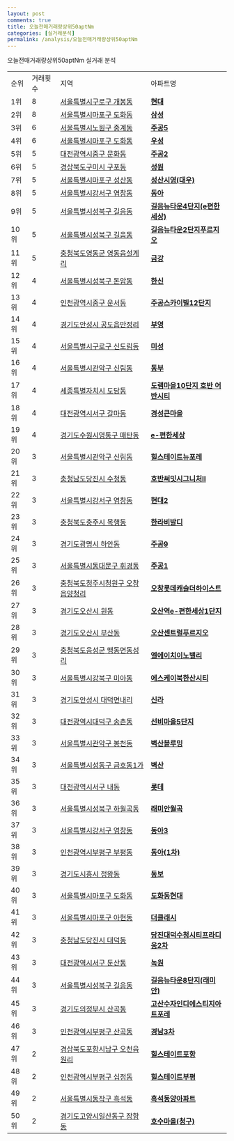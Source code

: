 ```yaml
---
layout: post
comments: true
title: 오늘전매거래량상위50aptNm
categories: [실거래분석]
permalink: /analysis/오늘전매거래량상위50aptNm
---
```


오늘전매거래량상위50aptNm 실거래 분석

<table>
  <tr>
    <td>순위</td>
    <td>거래횟수</td>
    <td>지역</td>
    <td>아파트명</td>
  </tr>

  <tr>
    <td>1위</td>
    <td>8</td>
    <td><a href="/apt/서울특별시구로구개봉동">서울특별시구로구 개봉동</a></td>
    <td colspan="4" style="font-weight: bold;"><a href="/apt/서울특별시구로구개봉동현대">현대</a></td>
  </tr>

  <tr>
    <td>2위</td>
    <td>8</td>
    <td><a href="/apt/서울특별시마포구도화동">서울특별시마포구 도화동</a></td>
    <td colspan="4" style="font-weight: bold;"><a href="/apt/서울특별시마포구도화동삼성">삼성</a></td>
  </tr>

  <tr>
    <td>3위</td>
    <td>6</td>
    <td><a href="/apt/서울특별시노원구중계동">서울특별시노원구 중계동</a></td>
    <td colspan="4" style="font-weight: bold;"><a href="/apt/서울특별시노원구중계동주공5">주공5</a></td>
  </tr>

  <tr>
    <td>4위</td>
    <td>6</td>
    <td><a href="/apt/서울특별시마포구도화동">서울특별시마포구 도화동</a></td>
    <td colspan="4" style="font-weight: bold;"><a href="/apt/서울특별시마포구도화동우성">우성</a></td>
  </tr>

  <tr>
    <td>5위</td>
    <td>5</td>
    <td><a href="/apt/대전광역시중구문화동">대전광역시중구 문화동</a></td>
    <td colspan="4" style="font-weight: bold;"><a href="/apt/대전광역시중구문화동주공2">주공2</a></td>
  </tr>

  <tr>
    <td>6위</td>
    <td>5</td>
    <td><a href="/apt/경상북도구미시구포동">경상북도구미시 구포동</a></td>
    <td colspan="4" style="font-weight: bold;"><a href="/apt/경상북도구미시구포동성원">성원</a></td>
  </tr>

  <tr>
    <td>7위</td>
    <td>5</td>
    <td><a href="/apt/서울특별시마포구성산동">서울특별시마포구 성산동</a></td>
    <td colspan="4" style="font-weight: bold;"><a href="/apt/서울특별시마포구성산동성산시영(대우)">성산시영(대우)</a></td>
  </tr>

  <tr>
    <td>8위</td>
    <td>5</td>
    <td><a href="/apt/서울특별시강서구염창동">서울특별시강서구 염창동</a></td>
    <td colspan="4" style="font-weight: bold;"><a href="/apt/서울특별시강서구염창동동아">동아</a></td>
  </tr>

  <tr>
    <td>9위</td>
    <td>5</td>
    <td><a href="/apt/서울특별시성북구길음동">서울특별시성북구 길음동</a></td>
    <td colspan="4" style="font-weight: bold;"><a href="/apt/서울특별시성북구길음동길음뉴타운4단지(e편한세상)">길음뉴타운4단지(e편한세상)</a></td>
  </tr>

  <tr>
    <td>10위</td>
    <td>5</td>
    <td><a href="/apt/서울특별시성북구길음동">서울특별시성북구 길음동</a></td>
    <td colspan="4" style="font-weight: bold;"><a href="/apt/서울특별시성북구길음동길음뉴타운2단지푸르지오">길음뉴타운2단지푸르지오</a></td>
  </tr>

  <tr>
    <td>11위</td>
    <td>5</td>
    <td><a href="/apt/충청북도영동군영동읍설계리">충청북도영동군 영동읍설계리</a></td>
    <td colspan="4" style="font-weight: bold;"><a href="/apt/충청북도영동군영동읍설계리금강">금강</a></td>
  </tr>

  <tr>
    <td>12위</td>
    <td>4</td>
    <td><a href="/apt/서울특별시성북구돈암동">서울특별시성북구 돈암동</a></td>
    <td colspan="4" style="font-weight: bold;"><a href="/apt/서울특별시성북구돈암동한신">한신</a></td>
  </tr>

  <tr>
    <td>13위</td>
    <td>4</td>
    <td><a href="/apt/인천광역시중구운서동">인천광역시중구 운서동</a></td>
    <td colspan="4" style="font-weight: bold;"><a href="/apt/인천광역시중구운서동주공스카이빌12단지">주공스카이빌12단지</a></td>
  </tr>

  <tr>
    <td>14위</td>
    <td>4</td>
    <td><a href="/apt/경기도안성시공도읍만정리">경기도안성시 공도읍만정리</a></td>
    <td colspan="4" style="font-weight: bold;"><a href="/apt/경기도안성시공도읍만정리부영">부영</a></td>
  </tr>

  <tr>
    <td>15위</td>
    <td>4</td>
    <td><a href="/apt/서울특별시구로구신도림동">서울특별시구로구 신도림동</a></td>
    <td colspan="4" style="font-weight: bold;"><a href="/apt/서울특별시구로구신도림동미성">미성</a></td>
  </tr>

  <tr>
    <td>16위</td>
    <td>4</td>
    <td><a href="/apt/서울특별시관악구신림동">서울특별시관악구 신림동</a></td>
    <td colspan="4" style="font-weight: bold;"><a href="/apt/서울특별시관악구신림동동부">동부</a></td>
  </tr>

  <tr>
    <td>17위</td>
    <td>4</td>
    <td><a href="/apt/세종특별자치시도담동">세종특별자치시 도담동</a></td>
    <td colspan="4" style="font-weight: bold;"><a href="/apt/세종특별자치시도담동도램마을10단지호반어반시티">도램마을10단지 호반 어반시티</a></td>
  </tr>

  <tr>
    <td>18위</td>
    <td>4</td>
    <td><a href="/apt/대전광역시서구갈마동">대전광역시서구 갈마동</a></td>
    <td colspan="4" style="font-weight: bold;"><a href="/apt/대전광역시서구갈마동경성큰마을">경성큰마을</a></td>
  </tr>

  <tr>
    <td>19위</td>
    <td>4</td>
    <td><a href="/apt/경기도수원시영통구매탄동">경기도수원시영통구 매탄동</a></td>
    <td colspan="4" style="font-weight: bold;"><a href="/apt/경기도수원시영통구매탄동e-편한세상">e-편한세상</a></td>
  </tr>

  <tr>
    <td>20위</td>
    <td>3</td>
    <td><a href="/apt/서울특별시관악구신림동">서울특별시관악구 신림동</a></td>
    <td colspan="4" style="font-weight: bold;"><a href="/apt/서울특별시관악구신림동힐스테이트뉴포레">힐스테이트뉴포레</a></td>
  </tr>

  <tr>
    <td>21위</td>
    <td>3</td>
    <td><a href="/apt/충청남도당진시수청동">충청남도당진시 수청동</a></td>
    <td colspan="4" style="font-weight: bold;"><a href="/apt/충청남도당진시수청동호반써밋시그니처Ⅱ">호반써밋시그니처Ⅱ</a></td>
  </tr>

  <tr>
    <td>22위</td>
    <td>3</td>
    <td><a href="/apt/서울특별시강서구염창동">서울특별시강서구 염창동</a></td>
    <td colspan="4" style="font-weight: bold;"><a href="/apt/서울특별시강서구염창동현대2">현대2</a></td>
  </tr>

  <tr>
    <td>23위</td>
    <td>3</td>
    <td><a href="/apt/충청북도충주시목행동">충청북도충주시 목행동</a></td>
    <td colspan="4" style="font-weight: bold;"><a href="/apt/충청북도충주시목행동한라비발디">한라비발디</a></td>
  </tr>

  <tr>
    <td>24위</td>
    <td>3</td>
    <td><a href="/apt/경기도광명시하안동">경기도광명시 하안동</a></td>
    <td colspan="4" style="font-weight: bold;"><a href="/apt/경기도광명시하안동주공9">주공9</a></td>
  </tr>

  <tr>
    <td>25위</td>
    <td>3</td>
    <td><a href="/apt/서울특별시동대문구휘경동">서울특별시동대문구 휘경동</a></td>
    <td colspan="4" style="font-weight: bold;"><a href="/apt/서울특별시동대문구휘경동주공1">주공1</a></td>
  </tr>

  <tr>
    <td>26위</td>
    <td>3</td>
    <td><a href="/apt/충청북도청주시청원구오창읍양청리">충청북도청주시청원구 오창읍양청리</a></td>
    <td colspan="4" style="font-weight: bold;"><a href="/apt/충청북도청주시청원구오창읍양청리오창롯데캐슬더하이스트">오창롯데캐슬더하이스트</a></td>
  </tr>

  <tr>
    <td>27위</td>
    <td>3</td>
    <td><a href="/apt/경기도오산시원동">경기도오산시 원동</a></td>
    <td colspan="4" style="font-weight: bold;"><a href="/apt/경기도오산시원동오산역e-편한세상1단지">오산역e-편한세상1단지</a></td>
  </tr>

  <tr>
    <td>28위</td>
    <td>3</td>
    <td><a href="/apt/경기도오산시부산동">경기도오산시 부산동</a></td>
    <td colspan="4" style="font-weight: bold;"><a href="/apt/경기도오산시부산동오산센트럴푸르지오">오산센트럴푸르지오</a></td>
  </tr>

  <tr>
    <td>29위</td>
    <td>3</td>
    <td><a href="/apt/충청북도음성군맹동면동성리">충청북도음성군 맹동면동성리</a></td>
    <td colspan="4" style="font-weight: bold;"><a href="/apt/충청북도음성군맹동면동성리엘에이치이노밸리">엘에이치이노밸리</a></td>
  </tr>

  <tr>
    <td>30위</td>
    <td>3</td>
    <td><a href="/apt/서울특별시강북구미아동">서울특별시강북구 미아동</a></td>
    <td colspan="4" style="font-weight: bold;"><a href="/apt/서울특별시강북구미아동에스케이북한산시티">에스케이북한산시티</a></td>
  </tr>

  <tr>
    <td>31위</td>
    <td>3</td>
    <td><a href="/apt/경기도안성시대덕면내리">경기도안성시 대덕면내리</a></td>
    <td colspan="4" style="font-weight: bold;"><a href="/apt/경기도안성시대덕면내리신라">신라</a></td>
  </tr>

  <tr>
    <td>32위</td>
    <td>3</td>
    <td><a href="/apt/대전광역시대덕구송촌동">대전광역시대덕구 송촌동</a></td>
    <td colspan="4" style="font-weight: bold;"><a href="/apt/대전광역시대덕구송촌동선비마을5단지">선비마을5단지</a></td>
  </tr>

  <tr>
    <td>33위</td>
    <td>3</td>
    <td><a href="/apt/서울특별시관악구봉천동">서울특별시관악구 봉천동</a></td>
    <td colspan="4" style="font-weight: bold;"><a href="/apt/서울특별시관악구봉천동벽산블루밍">벽산블루밍</a></td>
  </tr>

  <tr>
    <td>34위</td>
    <td>3</td>
    <td><a href="/apt/서울특별시성동구금호동1가">서울특별시성동구 금호동1가</a></td>
    <td colspan="4" style="font-weight: bold;"><a href="/apt/서울특별시성동구금호동1가벽산">벽산</a></td>
  </tr>

  <tr>
    <td>35위</td>
    <td>3</td>
    <td><a href="/apt/대전광역시서구내동">대전광역시서구 내동</a></td>
    <td colspan="4" style="font-weight: bold;"><a href="/apt/대전광역시서구내동롯데">롯데</a></td>
  </tr>

  <tr>
    <td>36위</td>
    <td>3</td>
    <td><a href="/apt/서울특별시성북구하월곡동">서울특별시성북구 하월곡동</a></td>
    <td colspan="4" style="font-weight: bold;"><a href="/apt/서울특별시성북구하월곡동래미안월곡">래미안월곡</a></td>
  </tr>

  <tr>
    <td>37위</td>
    <td>3</td>
    <td><a href="/apt/서울특별시강서구염창동">서울특별시강서구 염창동</a></td>
    <td colspan="4" style="font-weight: bold;"><a href="/apt/서울특별시강서구염창동동아3">동아3</a></td>
  </tr>

  <tr>
    <td>38위</td>
    <td>3</td>
    <td><a href="/apt/인천광역시부평구부평동">인천광역시부평구 부평동</a></td>
    <td colspan="4" style="font-weight: bold;"><a href="/apt/인천광역시부평구부평동동아(1차)">동아(1차)</a></td>
  </tr>

  <tr>
    <td>39위</td>
    <td>3</td>
    <td><a href="/apt/경기도시흥시정왕동">경기도시흥시 정왕동</a></td>
    <td colspan="4" style="font-weight: bold;"><a href="/apt/경기도시흥시정왕동동보">동보</a></td>
  </tr>

  <tr>
    <td>40위</td>
    <td>3</td>
    <td><a href="/apt/서울특별시마포구도화동">서울특별시마포구 도화동</a></td>
    <td colspan="4" style="font-weight: bold;"><a href="/apt/서울특별시마포구도화동도화동현대">도화동현대</a></td>
  </tr>

  <tr>
    <td>41위</td>
    <td>3</td>
    <td><a href="/apt/서울특별시마포구아현동">서울특별시마포구 아현동</a></td>
    <td colspan="4" style="font-weight: bold;"><a href="/apt/서울특별시마포구아현동더클래시">더클래시</a></td>
  </tr>

  <tr>
    <td>42위</td>
    <td>3</td>
    <td><a href="/apt/충청남도당진시대덕동">충청남도당진시 대덕동</a></td>
    <td colspan="4" style="font-weight: bold;"><a href="/apt/충청남도당진시대덕동당진대덕수청시티프라디움2차">당진대덕수청시티프라디움2차</a></td>
  </tr>

  <tr>
    <td>43위</td>
    <td>3</td>
    <td><a href="/apt/대전광역시서구둔산동">대전광역시서구 둔산동</a></td>
    <td colspan="4" style="font-weight: bold;"><a href="/apt/대전광역시서구둔산동녹원">녹원</a></td>
  </tr>

  <tr>
    <td>44위</td>
    <td>3</td>
    <td><a href="/apt/서울특별시성북구길음동">서울특별시성북구 길음동</a></td>
    <td colspan="4" style="font-weight: bold;"><a href="/apt/서울특별시성북구길음동길음뉴타운8단지(래미안)">길음뉴타운8단지(래미안)</a></td>
  </tr>

  <tr>
    <td>45위</td>
    <td>3</td>
    <td><a href="/apt/경기도의정부시산곡동">경기도의정부시 산곡동</a></td>
    <td colspan="4" style="font-weight: bold;"><a href="/apt/경기도의정부시산곡동고산수자인디에스티지아트포레">고산수자인디에스티지아트포레</a></td>
  </tr>

  <tr>
    <td>46위</td>
    <td>3</td>
    <td><a href="/apt/인천광역시부평구산곡동">인천광역시부평구 산곡동</a></td>
    <td colspan="4" style="font-weight: bold;"><a href="/apt/인천광역시부평구산곡동경남3차">경남3차</a></td>
  </tr>

  <tr>
    <td>47위</td>
    <td>2</td>
    <td><a href="/apt/경상북도포항시남구오천읍원리">경상북도포항시남구 오천읍원리</a></td>
    <td colspan="4" style="font-weight: bold;"><a href="/apt/경상북도포항시남구오천읍원리힐스테이트포항">힐스테이트포항</a></td>
  </tr>

  <tr>
    <td>48위</td>
    <td>2</td>
    <td><a href="/apt/인천광역시부평구십정동">인천광역시부평구 십정동</a></td>
    <td colspan="4" style="font-weight: bold;"><a href="/apt/인천광역시부평구십정동힐스테이트부평">힐스테이트부평</a></td>
  </tr>

  <tr>
    <td>49위</td>
    <td>2</td>
    <td><a href="/apt/서울특별시동작구흑석동">서울특별시동작구 흑석동</a></td>
    <td colspan="4" style="font-weight: bold;"><a href="/apt/서울특별시동작구흑석동흑석동양아파트">흑석동양아파트</a></td>
  </tr>

  <tr>
    <td>50위</td>
    <td>2</td>
    <td><a href="/apt/경기도고양시일산동구장항동">경기도고양시일산동구 장항동</a></td>
    <td colspan="4" style="font-weight: bold;"><a href="/apt/경기도고양시일산동구장항동호수마을(청구)">호수마을(청구)</a></td>
  </tr>

</table>
